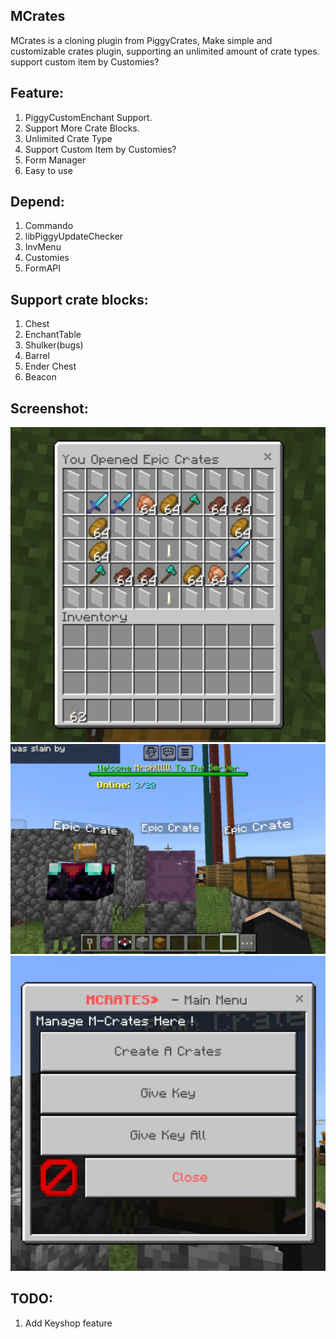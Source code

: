 <h2>MCrates</h2>
<p>MCrates is a cloning plugin from PiggyCrates, Make simple and customizable crates plugin, supporting an unlimited amount of crate types. support custom item by Customies?</p>

<h2>Feature:</h2>
<ol>
  <li>PiggyCustomEnchant Support.</li>
  <li>Support More Crate Blocks.</li>
  <li>Unlimited Crate Type</li>
  <li>Support Custom Item by Customies?</li>
  <li>Form Manager</li>
  <li>Easy to use</li>
</ol>

<h2>Depend:</h2>
<ol>
  <li>Commando</li>
  <li>libPiggyUpdateChecker</li>
  <li>InvMenu</li>
  <li>Customies</li>
  <li>FormAPI</li>
</ol>

<h2>Support crate blocks:</h2>
<ol>
  <li>Chest</li>
  <li>EnchantTable</li>
  <li>Shulker(bugs)</li>
  <li>Barrel</li>
  <li>Ender Chest</li>
  <li>Beacon</li>
</ol>

<h2>Screenshot:</h2>
<img src="20240814_111112.jpg"/>
<img src="20240814_111129.jpg"/>
<img src="20240814_111146.jpg"/>
<h2>TODO:</h2>
<ol>
  <li>Add Keyshop feature</li>
</ol>
